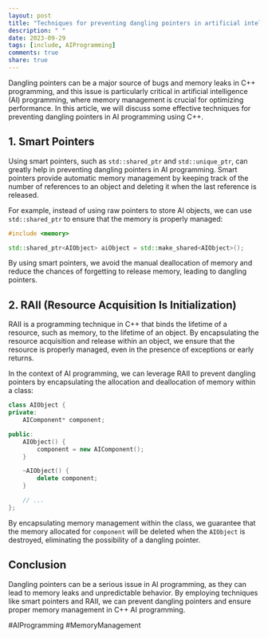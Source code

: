 ```yaml
---
layout: post
title: "Techniques for preventing dangling pointers in artificial intelligence programming in C++"
description: " "
date: 2023-09-29
tags: [include, AIProgramming]
comments: true
share: true
---
```


Dangling pointers can be a major source of bugs and memory leaks in C++ programming, and this issue is particularly critical in artificial intelligence (AI) programming, where memory management is crucial for optimizing performance. In this article, we will discuss some effective techniques for preventing dangling pointers in AI programming using C++.

## 1. Smart Pointers

Using smart pointers, such as `std::shared_ptr` and `std::unique_ptr`, can greatly help in preventing dangling pointers in AI programming. Smart pointers provide automatic memory management by keeping track of the number of references to an object and deleting it when the last reference is released.

For example, instead of using raw pointers to store AI objects, we can use `std::shared_ptr` to ensure that the memory is properly managed:

```cpp
#include <memory>

std::shared_ptr<AIObject> aiObject = std::make_shared<AIObject>();
```

By using smart pointers, we avoid the manual deallocation of memory and reduce the chances of forgetting to release memory, leading to dangling pointers.

## 2. RAII (Resource Acquisition Is Initialization)

RAII is a programming technique in C++ that binds the lifetime of a resource, such as memory, to the lifetime of an object. By encapsulating the resource acquisition and release within an object, we ensure that the resource is properly managed, even in the presence of exceptions or early returns.

In the context of AI programming, we can leverage RAII to prevent dangling pointers by encapsulating the allocation and deallocation of memory within a class:

```cpp
class AIObject {
private:
    AIComponent* component;

public:
    AIObject() {
        component = new AIComponent();
    }

    ~AIObject() {
        delete component;
    }

    // ...
};
```

By encapsulating memory management within the class, we guarantee that the memory allocated for `component` will be deleted when the `AIObject` is destroyed, eliminating the possibility of a dangling pointer.

## Conclusion

Dangling pointers can be a serious issue in AI programming, as they can lead to memory leaks and unpredictable behavior. By employing techniques like smart pointers and RAII, we can prevent dangling pointers and ensure proper memory management in C++ AI programming.

#AIProgramming #MemoryManagement